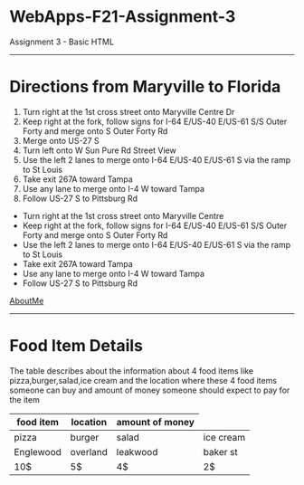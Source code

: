 # WebApps-F21-Assignment-3
Assignment 3 - Basic HTML
<hr>
<h1>Directions from Maryville to Florida</h1>
<section>
<ol>
<li>Turn right at the 1st cross street onto Maryville Centre Dr</li>
<li>Keep right at the fork, follow signs for I-64 E/US-40 E/US-61 S/S Outer Forty and merge onto S Outer Forty Rd</li>
   <li> Merge onto US-27 S</li>
   <li>Turn left onto W Sun Pure Rd Street View</li>
<li>Use the left 2 lanes to merge onto I-64 E/US-40 E/US-61 S via the ramp to St Louis</li>
<li>Take exit 267A toward Tampa</li>
<li>Use any lane to merge onto I-4 W toward Tampa</li>
<li>Follow US-27 S to Pittsburg Rd</li>   
</ol>

<ul>
<li>Turn right at the 1st cross street onto Maryville Centre</li>
<li>Keep right at the fork, follow signs for I-64 E/US-40 E/US-61 S/S Outer Forty and merge onto S Outer Forty Rd</li>
<li>Use the left 2 lanes to merge onto I-64 E/US-40 E/US-61 S via the ramp to St Louis</li>
<li>Take exit 267A toward Tampa</li>
<li>Use any lane to merge onto I-4 W toward Tampa</li>
<li>Follow US-27 S to Pittsburg Rd</li>
</ul>
</section>

<a href="https://github.com/44-563-WebApps-F21/webapps-f21-assignment-3-sumant-15/blob/main/aboutme.html">AboutMe</a>

<hr>
<h1>Food Item Details</h1>
<p>The table describes about the information about 4 food items like pizza,burger,salad,ice cream and the location where these 4 food items someone can buy and amount of money someone should expect to pay for the item</p>
<table>
<thead>
<tr>
<th>food item</th>
<th>location</th>
<th>amount of money</th>
</tr>
</thead>
<tbody>
<tr>
<td>pizza</td>
<td>burger</td>
<td>salad</td>
<td>ice cream</td>
</tr>
<tr>
<td>Englewood</td>
<td>overland</td>
<td>leakwood</td>
<td>baker st</td>
</tr>
<tr>
<td>10$</td>
<td>5$</td>
<td>4$</td>
<td>2$</td>
</tr>
</tbody>
</tr>
</table>




